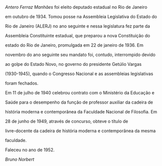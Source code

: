

*Antero Ferraz Manhães* foi eleito deputado estadual no Rio de Janeiro

em outubro de 1934. Tomou posse na Assembleia Legislativa do Estado do

Rio de Janeiro (ALERJ) no ano seguinte e nessa legislatura fez parte da

Assembleia Constituinte estadual, que preparou a nova Constituição do

estado do Rio de Janeiro, promulgada em 22 de janeiro de 1936. Em

novembro do ano seguinte seu mandato foi, contudo, interrompido devido

ao golpe do Estado Novo, no governo do presidente Getúlio Vargas

(1930-1945), quando o Congresso Nacional e as assembleias legislativas

foram fechados.



Em 11 de julho de 1940 celebrou contrato com o Ministério da Educação e

Saúde para o desempenho da função de professor auxiliar da cadeira de

história moderna e contemporânea da Faculdade Nacional de Filosofia. Em

28 de junho de 1949, através de concurso, obteve o título de

livre-docente da cadeira de história moderna e contemporânea da mesma

faculdade.



Faleceu no ano de 1952.



*Bruno Norbert*



